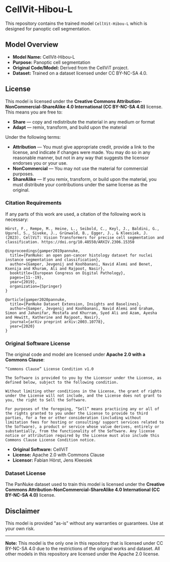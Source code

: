 
# CellVit-Hibou-L

This repository contains the trained model `CellVit-Hibou-L` which is designed for panoptic cell segmentation.

## Model Overview

- **Model Name:** CellVit-Hibou-L
- **Purpose:** Panoptic cell segmentation
- **Original Code/Model:** Derived from the CellViT project.
- **Dataset:** Trained on a dataset licensed under CC BY-NC-SA 4.0.

## License

This model is licensed under the **Creative Commons Attribution-NonCommercial-ShareAlike 4.0 International (CC BY-NC-SA 4.0)** license. This means you are free to:

- **Share** — copy and redistribute the material in any medium or format
- **Adapt** — remix, transform, and build upon the material

Under the following terms:

- **Attribution** — You must give appropriate credit, provide a link to the license, and indicate if changes were made. You may do so in any reasonable manner, but not in any way that suggests the licensor endorses you or your use.
- **NonCommercial** — You may not use the material for commercial purposes.
- **ShareAlike** — If you remix, transform, or build upon the material, you must distribute your contributions under the same license as the original.

### Citation Requirements

If any parts of this work are used, a citation of the following work is necessary:

```
Hörst, F., Rempe, M., Heine, L., Seibold, C., Keyl, J., Baldini, G., Ugurel, S., Siveke, J., Grünwald, B., Egger, J., & Kleesiek, J. (2023). CellViT: Vision Transformers for precise cell segmentation and classification. https://doi.org/10.48550/ARXIV.2306.15350
```
```
@inproceedings{gamper2019pannuke,
  title={PanNuke: an open pan-cancer histology dataset for nuclei instance segmentation and classification},
  author={Gamper, Jevgenij and Koohbanani, Navid Alemi and Benet, Ksenija and Khuram, Ali and Rajpoot, Nasir},
  booktitle={European Congress on Digital Pathology},
  pages={11--19},
  year={2019},
  organization={Springer}
}
```
```
@article{gamper2020pannuke,
  title={PanNuke Dataset Extension, Insights and Baselines},
  author={Gamper, Jevgenij and Koohbanani, Navid Alemi and Graham, Simon and Jahanifar, Mostafa and Khurram, Syed Ali and Azam, Ayesha and Hewitt, Katherine and Rajpoot, Nasir},
  journal={arXiv preprint arXiv:2003.10778},
  year={2020}
}
```

### Original Software License

The original code and model are licensed under **Apache 2.0 with a Commons Clause**:

```
“Commons Clause” License Condition v1.0

The Software is provided to you by the Licensor under the License, as defined below, subject to the following condition.

Without limiting other conditions in the License, the grant of rights under the License will not include, and the License does not grant to you, the right to Sell the Software.

For purposes of the foregoing, “Sell” means practicing any or all of the rights granted to you under the License to provide to third parties, for a fee or other consideration (including without limitation fees for hosting or consulting/ support services related to the Software), a product or service whose value derives, entirely or substantially, from the functionality of the Software. Any license notice or attribution required by the License must also include this Commons Clause License Condition notice.
```

- **Original Software:** CellViT
- **License:** Apache 2.0 with Commons Clause
- **Licensor:** Fabian Hörst, Jens Kleesiek

### Dataset License

The PanNuke dataset used to train this model is licensed under the **Creative Commons Attribution-NonCommercial-ShareAlike 4.0 International (CC BY-NC-SA 4.0)** license.

## Disclaimer

This model is provided "as-is" without any warranties or guarantees. Use at your own risk.

---

**Note:** This model is the only one in this repository that is licensed under CC BY-NC-SA 4.0 due to the restrictions of the original works and dataset. All other models in this repository are licensed under the Apache 2.0 license.
